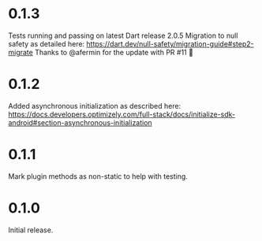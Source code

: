 # 0.1.3

Tests running and passing on latest Dart release 2.0.5
Migration to null safety as detailed here: https://dart.dev/null-safety/migration-guide#step2-migrate
Thanks to @afermin for the update with PR #11 🙏

# 0.1.2

Added asynchronous initialization as described here: https://docs.developers.optimizely.com/full-stack/docs/initialize-sdk-android#section-asynchronous-initialization

# 0.1.1

Mark plugin methods as non-static to help with testing.

# 0.1.0

Initial release.

